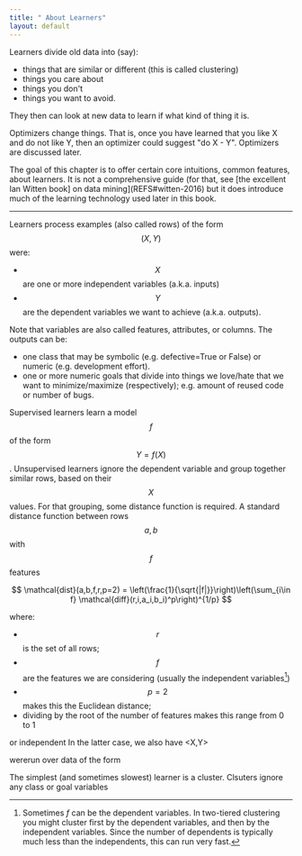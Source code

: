 ```yaml
---
title: " About Learners"
layout: default
---
```


Learners divide old data  into (say):

- things that are similar or different (this is called
  clustering)
- things you care about 
- things you don't 
- things you want to avoid.

They then can look at new data to learn if
what kind of thing it is.


Optimizers change things. That is, once you have learned
that you like X and do not like Y, then an optimizer
could suggest "do X - Y". Optimizers are discussed later.

The goal of this chapter is to offer certain core intuitions, common features,
about learners. It is not a comprehensive guide (for that, see [the excellent Ian Witten book]
on data mining](REFS#witten-2016)
 but it does introduce much of the learning technology used
later in this book.

----

Learners process examples  (also called rows)
of the form
$$(X,Y)$$ were:

- $$X$$ are one or more independent variables (a.k.a. inputs)
- $$Y$$ are the dependent variables we want to achieve
  (a.k.a. outputs).

Note that variables are also called features, attributes,
or columns.
The outputs
can be:

- one  class that may be symbolic
  (e.g. defective=True or False) or numeric (e.g. development
  effort).
- one or more numeric goals that divide into things
  we love/hate that we want to minimize/maximize (respectively);
  e.g. amount of reused code or number of bugs.

Supervised learners learn a model $$f$$ of the form $$Y=f(X)$$.
Unsupervised learners ignore the dependent variable
and group together  similar rows, based on their $$X$$ values.
For that grouping, some distance function is required. A
standard distance function between rows $$a,b$$ with $$f$$ 
features

$$
\mathcal{dist}(a,b,f,r,p=2) = \left(\frac{1}{\sqrt{|f|}}\right)\left(\sum_{i\in f} \mathcal{diff}(r,i,a_i,b_i)^p\right)^{1/p}
$$

where:

- $$r$$ is the set of all rows;
- $$f$$ are the features we are considering  (usually the independent variables[^trick1])
- $$p=2$$ makes this the Euclidean distance; 
- dividing by the root of the number of features makes this range from 0 to 1

[^trick1]: Sometimes $f$ can be the dependent variables. In two-tiered
clustering you might cluster first by the dependent variables, and
then by the independent variables.  Since the number of dependents
is typically much less than the independents, this can run very
fast.

 or independent 
In the latter case, we also have 
   <X,Y>

wererun over data of the form


The simplest (and sometimes slowest) learner is a cluster.
Clsuters ignore any class or goal variables
